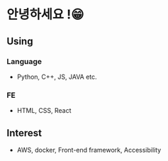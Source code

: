 # 안녕하세요 !😁
## Using
### Language
- Python, C++, JS, JAVA etc.
### FE
- HTML, CSS, React

## Interest 
- AWS, docker, Front-end framework, Accessibility
